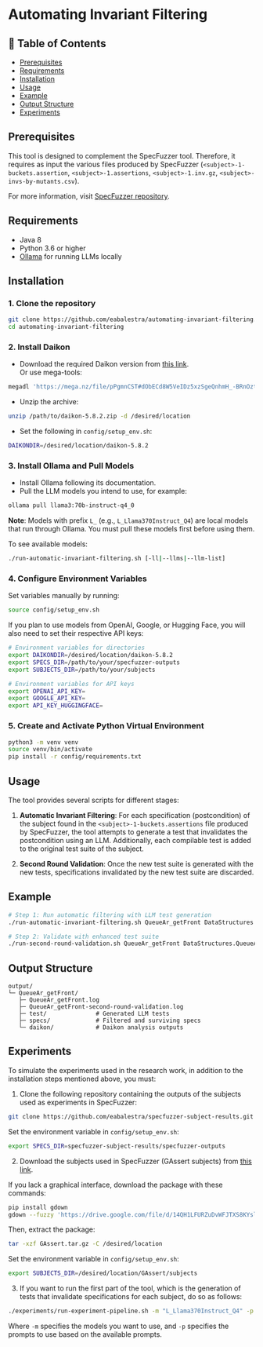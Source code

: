 # Automating Invariant Filtering

## 📑 Table of Contents

- [Prerequisites](#prerequisites)
- [Requirements](#requirements)
- [Installation](#installation)
- [Usage](#usage)
- [Example](#example)
- [Output Structure](#output-structure)
- [Experiments](#experiments)

## Prerequisites

This tool is designed to complement the SpecFuzzer tool. Therefore, it requires as input the various files produced by SpecFuzzer (`<subject>-1-buckets.assertion`, `<subject>-1.assertions`, `<subject>-1.inv.gz`, `<subject>-invs-by-mutants.csv`).

For more information, visit [SpecFuzzer repository](https://github.com/facumolina/specfuzzer).

## Requirements

- Java 8
- Python 3.6 or higher
- [Ollama](https://ollama.com/) for running LLMs locally

## Installation

### 1. Clone the repository

```bash
git clone https://github.com/eabalestra/automating-invariant-filtering.git
cd automating-invariant-filtering
```

### 2. Install Daikon

- Download the required Daikon version from [this link](https://mega.nz/file/pPgmnCST#dObECd8W5VeIDz5xzSgeQnhmH_-BRnOzt1VKaGn7Ihg).  
  Or use mega-tools:

```bash
megadl 'https://mega.nz/file/pPgmnCST#dObECd8W5VeIDz5xzSgeQnhmH_-BRnOzt1VKaGn7Ihg'
```

- Unzip the archive:

```bash
unzip /path/to/daikon-5.8.2.zip -d /desired/location
```

- Set the following in `config/setup_env.sh`:

```bash
DAIKONDIR=/desired/location/daikon-5.8.2
```

### 3. Install Ollama and Pull Models

- Install Ollama following its documentation.
- Pull the LLM models you intend to use, for example:

```bash
ollama pull llama3:70b-instruct-q4_0
```

**Note**: Models with prefix `L_` (e.g., `L_Llama370Instruct_Q4`) are local models that run through Ollama. You must pull these models first before using them.

To see available models:

```bash
./run-automatic-invariant-filtering.sh [-ll|--llms|--llm-list]
```

### 4. Configure Environment Variables

Set variables manually by running:

```bash
source config/setup_env.sh
```

If you plan to use models from OpenAI, Google, or Hugging Face, you will also need to set their respective API keys:

```bash
# Environment variables for directories
export DAIKONDIR=/desired/location/daikon-5.8.2
export SPECS_DIR=/path/to/your/specfuzzer-outputs
export SUBJECTS_DIR=/path/to/your/subjects

# Environment variables for API keys
export OPENAI_API_KEY=
export GOOGLE_API_KEY=
export API_KEY_HUGGINGFACE=
```

### 5. Create and Activate Python Virtual Environment

```bash
python3 -m venv venv
source venv/bin/activate
pip install -r config/requirements.txt
```

## Usage

The tool provides several scripts for different stages:

1. **Automatic Invariant Filtering**: For each specification (postcondition) of the subject found in the `<subject>-1-buckets.assertions` file produced by SpecFuzzer, the tool attempts to generate a test that invalidates the postcondition using an LLM. Additionally, each compilable test is added to the original test suite of the subject.

2. **Second Round Validation**: Once the new test suite is generated with the new tests, specifications invalidated by the new test suite are discarded.

## Example

```bash
# Step 1: Run automatic filtering with LLM test generation
./run-automatic-invariant-filtering.sh QueueAr_getFront DataStructures.QueueAr getFront -models "L_Llama370Instruct_Q4" -p "General_V1"

# Step 2: Validate with enhanced test suite
./run-second-round-validation.sh QueueAr_getFront DataStructures.QueueAr getFront
```

## Output Structure

```
output/
└─ QueueAr_getFront/
   ├─ QueueAr_getFront.log
   ├─ QueueAr_getFront-second-round-validation.log
   ├─ test/              # Generated LLM tests
   ├─ specs/             # Filtered and surviving specs
   └─ daikon/            # Daikon analysis outputs
```

## Experiments

To simulate the experiments used in the research work, in addition to the installation steps mentioned above, you must:

1. Clone the following repository containing the outputs of the subjects used as experiments in SpecFuzzer:

```bash
git clone https://github.com/eabalestra/specfuzzer-subject-results.git
```

Set the environment variable in `config/setup_env.sh`:

```bash
export SPECS_DIR=specfuzzer-subject-results/specfuzzer-outputs
```

2. Download the subjects used in SpecFuzzer (GAssert subjects) from [this link](https://drive.google.com/file/d/14QH1LFURZuDvWFJTXS8KYslt9H9S4tt-/view?usp=drive_link).

If you lack a graphical interface, download the package with these commands:

```bash
pip install gdown
gdown --fuzzy 'https://drive.google.com/file/d/14QH1LFURZuDvWFJTXS8KYslt9H9S4tt-/view'
```

Then, extract the package:

```bash
tar -xzf GAssert.tar.gz -C /desired/location
```

Set the environment variable in `config/setup_env.sh`:

```bash
export SUBJECTS_DIR=/desired/location/GAssert/subjects
```

3. If you want to run the first part of the tool, which is the generation of tests that invalidate specifications for each subject, do so as follows:

```bash
./experiments/run-experiment-pipeline.sh -m "L_Llama370Instruct_Q4" -p "General_V1"
```

Where `-m` specifies the models you want to use, and `-p` specifies the prompts to use based on the available prompts.
